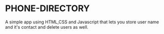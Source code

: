 # PHONE-DIRECTORY
A simple app using HTML,CSS and Javascript that lets you store user name and it's contact and delete users as well.
